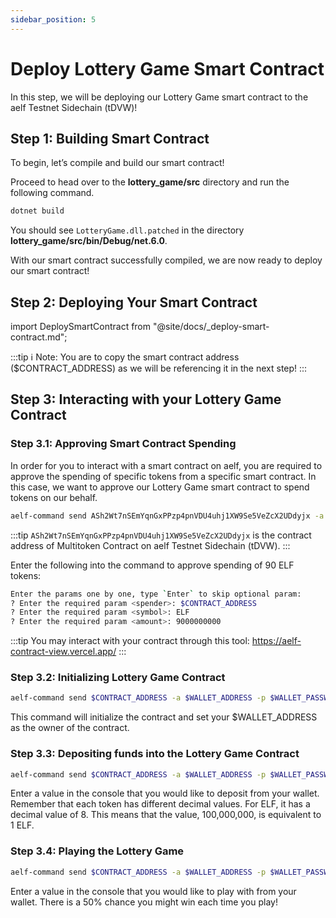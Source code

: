 ```yaml
---
sidebar_position: 5
---
```


# Deploy Lottery Game Smart Contract

In this step, we will be deploying our Lottery Game smart contract to the aelf Testnet Sidechain (tDVW)!

## Step 1: Building Smart Contract

To begin, let’s compile and build our smart contract!

Proceed to head over to the **lottery_game/src** directory and run the following command.

```bash title="Terminal"
dotnet build
```

You should see `LotteryGame.dll.patched` in the directory **lottery_game/src/bin/Debug/net.6.0**.

With our smart contract successfully compiled, we are now ready to deploy our smart contract!

## Step 2: Deploying Your Smart Contract

import DeploySmartContract from "@site/docs/\_deploy-smart-contract.md";

<DeploySmartContract/>

:::tip
ℹ️ Note: You are to copy the smart contract address ($CONTRACT_ADDRESS) as we will be referencing it in the next step!
:::

## Step 3: Interacting with your Lottery Game Contract

### Step 3.1: Approving Smart Contract Spending
In order for you to interact with a smart contract on aelf, you are required to approve the spending of specific tokens from a specific smart contract. In this case, we want to approve our Lottery Game smart contract to spend tokens on our behalf.

```bash title="Terminal"
aelf-command send ASh2Wt7nSEmYqnGxPPzp4pnVDU4uhj1XW9Se5VeZcX2UDdyjx -a $WALLET_ADDRESS -p $WALLET_PASSWORD -e https://tdvw-test-node.aelf.io Approve
```

:::tip
`ASh2Wt7nSEmYqnGxPPzp4pnVDU4uhj1XW9Se5VeZcX2UDdyjx` is the contract address of Multitoken Contract on aelf Testnet Sidechain (tDVW).
:::   



Enter the following into the command to approve spending of 90 ELF tokens:

```bash title="Terminal"
Enter the params one by one, type `Enter` to skip optional param:
? Enter the required param <spender>: $CONTRACT_ADDRESS
? Enter the required param <symbol>: ELF
? Enter the required param <amount>: 9000000000
```

:::tip
You may interact with your contract through this tool: https://aelf-contract-view.vercel.app/
:::

### Step 3.2: Initializing Lottery Game Contract

```bash title="Terminal"
aelf-command send $CONTRACT_ADDRESS -a $WALLET_ADDRESS -p $WALLET_PASSWORD -e https://tdvw-test-node.aelf.io Initialize
```

This command will initialize the contract and set your $WALLET_ADDRESS as the owner of the contract.

### Step 3.3: Depositing funds into the Lottery Game Contract

```bash title="Terminal"
aelf-command send $CONTRACT_ADDRESS -a $WALLET_ADDRESS -p $WALLET_PASSWORD -e https://tdvw-test-node.aelf.io Deposit
```

Enter a value in the console that you would like to deposit from your wallet. Remember that each token has different decimal values. For ELF, it has a decimal value of 8. This means that the value, 100,000,000, is equivalent to 1 ELF.

### Step 3.4: Playing the Lottery Game

```bash title="Terminal"
aelf-command send $CONTRACT_ADDRESS -a $WALLET_ADDRESS -p $WALLET_PASSWORD -e https://tdvw-test-node.aelf.io Play
```

Enter a value in the console that you would like to play with from your wallet. There is a 50% chance you might win each time you play!
